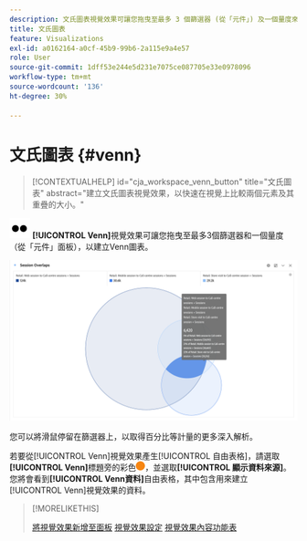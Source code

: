 ```yaml
---
description: 文氏圖表視覺效果可讓您拖曳至最多 3 個篩選器 (從「元件」) 及一個量度來建立文氏圖表。
title: 文氏圖表
feature: Visualizations
exl-id: a0162164-a0cf-45b9-99b6-2a115e9a4e57
role: User
source-git-commit: 1dff53e244e5d231e7075ce087705e33e0978096
workflow-type: tm+mt
source-wordcount: '136'
ht-degree: 30%

---
```


# 文氏圖表 {#venn}

<!-- markdownlint-disable MD034 -->

>[!CONTEXTUALHELP]
>id="cja_workspace_venn_button"
>title="文氏圖表"
>abstract="建立文氏圖表視覺效果，以快速在視覺上比較兩個元素及其重疊的大小。"

<!-- markdownlint-enable MD034 -->


![型別](/help/assets/icons/TwoDots.svg) **[!UICONTROL Venn]**&#x200B;視覺效果可讓您拖曳至最多3個篩選器和一個量度（從「元件」面板），以建立Venn圖表。

![包含三個篩選器的Venn視覺效果。](assets/venn.png)

您可以將滑鼠停留在篩選器上，以取得百分比等計量的更多深入解析。

若要從[!UICONTROL Venn]視覺效果產生[!UICONTROL 自由表格]，請選取&#x200B;**[!UICONTROL Venn]**&#x200B;標題旁的彩色![StatusOrange](/help/assets/icons/StatusOrange.svg)，並選取&#x200B;**[!UICONTROL 顯示資料來源]**。 您將會看到&#x200B;**[!UICONTROL Venn資料]**&#x200B;自由表格，其中包含用來建立[!UICONTROL Venn]視覺效果的資料。

<!--
To normalize the Venn diagram (take the size out of it), go select ![Setting](/help/assets/icons/Setting.svg) and select **[!UICONTROL Normalization]**.

![Visualization Settings option for Visualization type: Venn diagram.](assets/normalization.png)

-->

>[!MORELIKETHIS]
>
>[將視覺效果新增至面板](/help/analysis-workspace/visualizations/freeform-analysis-visualizations.md#add-visualizations-to-a-panel)
>[視覺效果設定](/help/analysis-workspace/visualizations/freeform-analysis-visualizations.md#settings)
>[視覺效果內容功能表](/help/analysis-workspace/visualizations/freeform-analysis-visualizations.md#context-menu)
>

